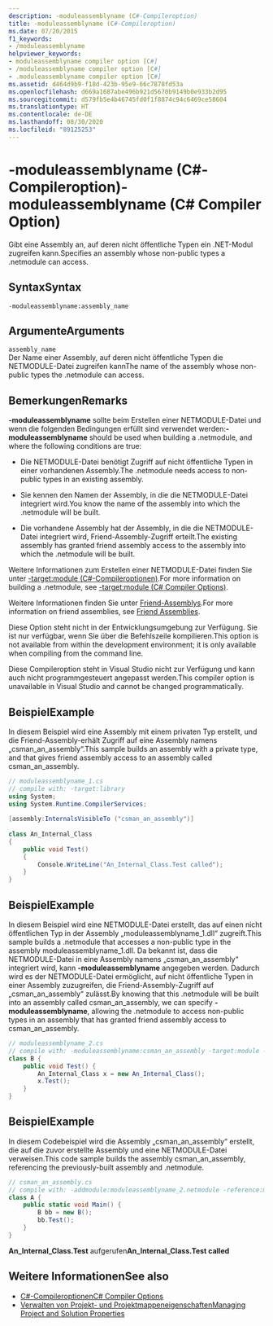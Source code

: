 ```yaml
---
description: -moduleassemblyname (C#-Compileroption)
title: -moduleassemblyname (C#-Compileroption)
ms.date: 07/20/2015
f1_keywords:
- /moduleassemblyname
helpviewer_keywords:
- moduleassemblyname compiler option [C#]
- /moduleassemblyname compiler option [C#]
- .moduleassemblyname compiler option [C#]
ms.assetid: d464d9b9-f18d-423b-95e9-66c7878fd53a
ms.openlocfilehash: d669a1687abe496b921d5670b9149b0e933b2d95
ms.sourcegitcommit: d579fb5e4b46745fd0f1f8874c94c6469ce58604
ms.translationtype: HT
ms.contentlocale: de-DE
ms.lasthandoff: 08/30/2020
ms.locfileid: "89125253"
---
```

# <a name="-moduleassemblyname-c-compiler-option"></a><span data-ttu-id="f8da8-103">-moduleassemblyname (C#-Compileroption)</span><span class="sxs-lookup"><span data-stu-id="f8da8-103">-moduleassemblyname (C# Compiler Option)</span></span>
<span data-ttu-id="f8da8-104">Gibt eine Assembly an, auf deren nicht öffentliche Typen ein .NET-Modul zugreifen kann.</span><span class="sxs-lookup"><span data-stu-id="f8da8-104">Specifies an assembly whose non-public types a .netmodule can access.</span></span>  
  
## <a name="syntax"></a><span data-ttu-id="f8da8-105">Syntax</span><span class="sxs-lookup"><span data-stu-id="f8da8-105">Syntax</span></span>  
  
```console  
-moduleassemblyname:assembly_name  
```  
  
## <a name="arguments"></a><span data-ttu-id="f8da8-106">Argumente</span><span class="sxs-lookup"><span data-stu-id="f8da8-106">Arguments</span></span>  
 `assembly_name`  
 <span data-ttu-id="f8da8-107">Der Name einer Assembly, auf deren nicht öffentliche Typen die NETMODULE-Datei zugreifen kann</span><span class="sxs-lookup"><span data-stu-id="f8da8-107">The name of the assembly whose non-public types the .netmodule can access.</span></span>  
  
## <a name="remarks"></a><span data-ttu-id="f8da8-108">Bemerkungen</span><span class="sxs-lookup"><span data-stu-id="f8da8-108">Remarks</span></span>  
 <span data-ttu-id="f8da8-109">**-moduleassemblyname** sollte beim Erstellen einer NETMODULE-Datei und wenn die folgenden Bedingungen erfüllt sind verwendet werden:</span><span class="sxs-lookup"><span data-stu-id="f8da8-109">**-moduleassemblyname** should be used when building a .netmodule, and where the following conditions are true:</span></span>  
  
- <span data-ttu-id="f8da8-110">Die NETMODULE-Datei benötigt Zugriff auf nicht öffentliche Typen in einer vorhandenen Assembly.</span><span class="sxs-lookup"><span data-stu-id="f8da8-110">The .netmodule needs access to non-public types in an existing assembly.</span></span>  
  
- <span data-ttu-id="f8da8-111">Sie kennen den Namen der Assembly, in die die NETMODULE-Datei integriert wird.</span><span class="sxs-lookup"><span data-stu-id="f8da8-111">You know the name of the assembly into which the .netmodule will be built.</span></span>  
  
- <span data-ttu-id="f8da8-112">Die vorhandene Assembly hat der Assembly, in die die NETMODULE-Datei integriert wird, Friend-Assembly-Zugriff erteilt.</span><span class="sxs-lookup"><span data-stu-id="f8da8-112">The existing assembly has granted friend assembly access to the assembly into which the .netmodule will be built.</span></span>  
  
 <span data-ttu-id="f8da8-113">Weitere Informationen zum Erstellen einer NETMODULE-Datei finden Sie unter [-target:module (C#-Compileroptionen)](./target-module-compiler-option.md).</span><span class="sxs-lookup"><span data-stu-id="f8da8-113">For more information on building a .netmodule, see [-target:module (C# Compiler Options)](./target-module-compiler-option.md).</span></span>  
  
 <span data-ttu-id="f8da8-114">Weitere Informationen finden Sie unter [Friend-Assemblys](../../../standard/assembly/friend.md).</span><span class="sxs-lookup"><span data-stu-id="f8da8-114">For more information on friend assemblies, see [Friend Assemblies](../../../standard/assembly/friend.md).</span></span>  
  
 <span data-ttu-id="f8da8-115">Diese Option steht nicht in der Entwicklungsumgebung zur Verfügung. Sie ist nur verfügbar, wenn Sie über die Befehlszeile kompilieren.</span><span class="sxs-lookup"><span data-stu-id="f8da8-115">This option is not available from within the development environment; it is only available when compiling from the command line.</span></span>  
  
 <span data-ttu-id="f8da8-116">Diese Compileroption steht in Visual Studio nicht zur Verfügung und kann auch nicht programmgesteuert angepasst werden.</span><span class="sxs-lookup"><span data-stu-id="f8da8-116">This compiler option is unavailable in Visual Studio and cannot be changed programmatically.</span></span>  
  
## <a name="example"></a><span data-ttu-id="f8da8-117">Beispiel</span><span class="sxs-lookup"><span data-stu-id="f8da8-117">Example</span></span>  
 <span data-ttu-id="f8da8-118">In diesem Beispiel wird eine Assembly mit einem privaten Typ erstellt, und die Friend-Assembly-erhält Zugriff auf eine Assembly namens „csman_an_assembly“.</span><span class="sxs-lookup"><span data-stu-id="f8da8-118">This sample builds an assembly with a private type, and that gives friend assembly access to an assembly called csman_an_assembly.</span></span>  
  
```csharp  
// moduleassemblyname_1.cs  
// compile with: -target:library  
using System;  
using System.Runtime.CompilerServices;  
  
[assembly:InternalsVisibleTo ("csman_an_assembly")]  
  
class An_Internal_Class
{  
    public void Test()
    {
        Console.WriteLine("An_Internal_Class.Test called");
    }  
}  
```  
  
## <a name="example"></a><span data-ttu-id="f8da8-119">Beispiel</span><span class="sxs-lookup"><span data-stu-id="f8da8-119">Example</span></span>  
 <span data-ttu-id="f8da8-120">In diesem Beispiel wird eine NETMODULE-Datei erstellt, das auf einen nicht öffentlichen Typ in der Assembly „moduleassemblyname_1.dll“ zugreift.</span><span class="sxs-lookup"><span data-stu-id="f8da8-120">This sample builds a .netmodule that accesses a non-public type in the assembly moduleassemblyname_1.dll.</span></span> <span data-ttu-id="f8da8-121">Da bekannt ist, dass die NETMODULE-Datei in eine Assembly namens „csman_an_assembly“ integriert wird, kann **-moduleassemblyname** angegeben werden. Dadurch wird es der NETMODULE-Datei ermöglicht, auf nicht öffentliche Typen in einer Assembly zuzugreifen, die Friend-Assembly-Zugriff auf „csman_an_assembly“ zulässt.</span><span class="sxs-lookup"><span data-stu-id="f8da8-121">By knowing that this .netmodule will be built into an assembly called csman_an_assembly, we can specify **-moduleassemblyname**, allowing the .netmodule to access non-public types in an assembly that has granted friend assembly access to csman_an_assembly.</span></span>  
  
```csharp  
// moduleassemblyname_2.cs  
// compile with: -moduleassemblyname:csman_an_assembly -target:module -reference:moduleassemblyname_1.dll  
class B {  
    public void Test() {  
        An_Internal_Class x = new An_Internal_Class();  
        x.Test();  
    }  
}  
```  
  
## <a name="example"></a><span data-ttu-id="f8da8-122">Beispiel</span><span class="sxs-lookup"><span data-stu-id="f8da8-122">Example</span></span>  
 <span data-ttu-id="f8da8-123">In diesem Codebeispiel wird die Assembly „csman_an_assembly“ erstellt, die auf die zuvor erstellte Assembly und eine NETMODULE-Datei verweisen.</span><span class="sxs-lookup"><span data-stu-id="f8da8-123">This code sample builds the assembly csman_an_assembly, referencing the previously-built assembly and .netmodule.</span></span>  
  
```csharp  
// csman_an_assembly.cs  
// compile with: -addmodule:moduleassemblyname_2.netmodule -reference:moduleassemblyname_1.dll  
class A {  
    public static void Main() {  
        B bb = new B();  
        bb.Test();  
    }  
}  
```  
  
<span data-ttu-id="f8da8-124">**An_Internal_Class.Test** aufgerufen</span><span class="sxs-lookup"><span data-stu-id="f8da8-124">**An_Internal_Class.Test called**</span></span>

## <a name="see-also"></a><span data-ttu-id="f8da8-125">Weitere Informationen</span><span class="sxs-lookup"><span data-stu-id="f8da8-125">See also</span></span>

- [<span data-ttu-id="f8da8-126">C#-Compileroptionen</span><span class="sxs-lookup"><span data-stu-id="f8da8-126">C# Compiler Options</span></span>](./index.md)
- [<span data-ttu-id="f8da8-127">Verwalten von Projekt- und Projektmappeneigenschaften</span><span class="sxs-lookup"><span data-stu-id="f8da8-127">Managing Project and Solution Properties</span></span>](/visualstudio/ide/managing-project-and-solution-properties)
